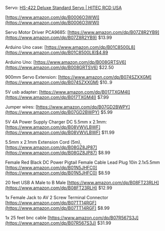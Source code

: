 Servo: [HS-422 Deluxe Standard Servo | HITEC RCD USA](https://hitecrcd.com/products/servos/sport-servos/analog-sport-servos/hs-422/product)

[https://www.amazon.com/dp/B0006O3WWI](https://www.amazon.com/dp/B0006O3WWI)

Servo Motor Driver PCA9685: [https://www.amazon.com/dp/B07Z8R2YB9](https://www.amazon.com/dp/B07Z8R2YB9) $13.99

Arduino Uno case: [https://www.amazon.com/dp/B01C8500L8](https://www.amazon.com/dp/B01C8500L8)$4.89

Arduino Uno: [https://www.amazon.com/dp/B008GRTSV6](https://www.amazon.com/dp/B008GRTSV6) $22.50

900mm Servo Extension: [https://www.amazon.com/dp/B074SZXXGM](https://www.amazon.com/dp/B074SZXXGM) $10..9


5V usb adapter: [https://www.amazon.com/dp/B017TXGM4I](https://www.amazon.com/dp/B017TXGM4I) $7.99

Jumper wires: [https://www.amazon.com/dp/B07GD2BWPY](https://www.amazon.com/dp/B07GD2BWPY) $5.99

 5V 4A Power Supply Charger  DC 5.5mm x 2.1mm: [https://www.amazon.com/dp/B08VWVLBWF](https://www.amazon.com/dp/B08VWVLBWF) $11.99

 5.5mm x 2.1mm Extension Cord (5m), [https://www.amazon.com/dp/B08GZ8JP87](https://www.amazon.com/dp/B08GZ8JP87) $8.99

 Female Red Black DC Power Pigtail Female Cable Lead Plug 10in 2.1x5.5mm [https://www.amazon.com/dp/B01N5JHFC0](https://www.amazon.com/dp/B01N5JHFC0) $8.59

 20 feet USB A Male to B Male [https://www.amazon.com/dp/B08FT23RLH](https://www.amazon.com/dp/B08FT23RLH) $12.99

 1x Female Jack to AV 2 Screw Terminal Connector [https://www.amazon.com/dp/B07TT14RGF](https://www.amazon.com/dp/B07TT14RGF) $8.99 

 1x 25 feet bnc cable [https://www.amazon.com/dp/B07R567S3J](https://www.amazon.com/dp/B07R567S3J) $31.99